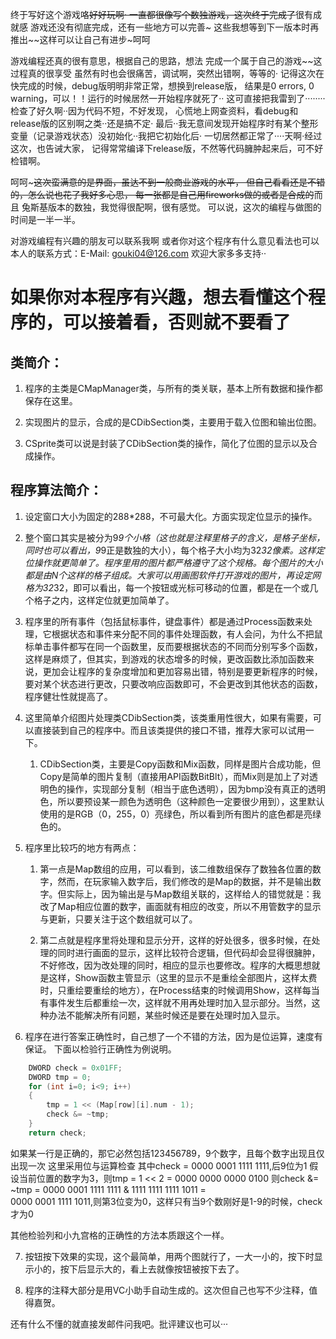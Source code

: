 终于写好这个游戏咯~~好好玩啊·
一直都很像写个数独游戏，这次终于完成了~~很有成就感
游戏还没有彻底完成，还有一些地方可以完善~
这些我想等到下一版本时再推出~~这样可以让自己有进步~呵呵

游戏编程还真的很有意思，根据自己的思路，想法
完成一个属于自己的游戏~~这过程真的很享受
虽然有时也会很痛苦，调试啊，突然出错啊，等等的·
记得这次在快完成的时候，debug版明明非常正常，想换到release版，
结果是0 errors, 0 warning，可以！！运行的时候居然一开始程序就死了··
这可直接把我雷到了········
检查了好久啊··因为代码不短，不好发现，
心慌地上网查资料，看debug和release版的区别啊之类··还是搞不定·
最后··我无意间发现开始程序时有某个整形变量（记录游戏状态）没初始化··我把它初始化后·
一切居然都正常了····天啊·经过这次，也告诫大家，
记得常常编译下release版，不然等代码臃肿起来后，可不好检错啊。

呵呵~~~这次蛮满意的是界面，虽达不到一般商业游戏的水平，
但自己看看还是不错的，怎么说也花了我好多心思，
每一张都是自己用fireworks做的或者是合成的~~而且
兔斯基版本的数独，我觉得很配啊，很有感觉。
可以说，这次的编程与做图的时间是一半一半。

对游戏编程有兴趣的朋友可以联系我啊
或者你对这个程序有什么意见看法也可以
本人的联系方式：E-Mail: gouki04@126.com
欢迎大家多多支持··

如果你对本程序有兴趣，想去看懂这个程序的，可以接着看，否则就不要看了
=========================================================================

## 类简介：
1. 程序的主类是CMapManager类，与所有的类关联，基本上所有数据和操作都保存在这里。

2. 实现图片的显示，合成的是CDibSection类，主要用于载入位图和输出位图。

3. CSprite类可以说是封装了CDibSection类的操作，简化了位图的显示以及合成操作。


## 程序算法简介：
1. 设定窗口大小为固定的288*288，不可最大化。方面实现定位显示的操作。

2. 整个窗口其实是被分为9*9个小格（这也就是注释里格子的含义，是格子坐标，同时也可以看出，9*9正是数独的大小），每个格子大小均为32*32像素。这样定位操作就更简单了。程序里用的图片都严格遵守了这个规格。每个图片的大小都是由N个这样的格子组成。大家可以用画图软件打开游戏的图片，再设定网格为32*32，即可以看出，每一个按钮或光标可移动的位置，都是在一个或几个格子之内，这样定位就更加简单了。

3. 程序里的所有事件（包括鼠标事件，键盘事件）都是通过Process函数来处理，它根据状态和事件来分配不同的事件处理函数，有人会问，为什么不把鼠标单击事件都写在同一个函数里，反而要根据状态的不同而分别写多个函数，这样是麻烦了，但其实，到游戏的状态增多的时候，更改函数比添加函数来说，更加会让程序的复杂度增加和更加容易出错，特别是要更新程序的时候，要对某个状态进行更改，只要改响应函数即可，不会更改到其他状态的函数，程序健壮性就提高了。

4. 这里简单介绍图片处理类CDibSection类，该类重用性很大，如果有需要，可以直接装到自己的程序中。而且该类提供的接口不错，推荐大家可以试用一下。

    1. CDibSection类，主要是Copy函数和Mix函数，同样是图片合成功能，但Copy是简单的图片复制（直接用API函数BitBlt），而Mix则是加上了对透明色的操作，实现部分复制（相当于底色透明），因为bmp没有真正的透明色，所以要预设某一颜色为透明色（这种颜色一定要很少用到），这里默认使用的是RGB（0，255，0）亮绿色，所以看到所有图片的底色都是亮绿色的。

5. 程序里比较巧的地方有两点：

    1. 第一点是Map数组的应用，可以看到，该二维数组保存了数独各位置的数字，然而，在玩家输入数字后，我们修改的是Map的数据，并不是输出数字。但实际上，因为输出是与Map数组关联的，这样给人的错觉就是：我改了Map相应位置的数字，画面就有相应的改变，所以不用管数字的显示与更新，只要关注于这个数组就可以了。

    2. 第二点就是程序里将处理和显示分开，这样的好处很多，很多时候，在处理的同时进行画面的显示，这样比较符合逻辑，但代码却会显得很臃肿，不好修改，因为改处理的同时，相应的显示也要修改。程序的大概思想就是这样，Show函数主管显示（这里的显示不是重绘全部图片，这样太费时，只重绘要重绘的地方），在Process结束的时候调用Show，这样每当有事件发生后都重绘一次，这样就不用再处理时加入显示部分。当然，这种办法不能解决所有问题，某些时候还是要在处理时加入显示。

6. 程序在进行答案正确性时，自己想了一个不错的方法，因为是位运算，速度有保证。
  下面以检验行正确性为例说明。
  
```C++
	DWORD check = 0x01FF;
	DWORD tmp = 0;
	for (int i=0; i<9; i++)
	{
		tmp = 1 << (Map[row][i].num - 1);
		check &= ~tmp;
	}
	return check;
```
  如果某一行是正确的，那它必然包括123456789，9个数字，且每个数字出现且仅出现一次
  这里采用位与运算检查
  其中check = 0000 0001 1111 1111,后9位为1
  假设当前位置的数字为3，则tmp = 1 << 2 = 0000 0000 0000 0100
  则check &= ~tmp =
  0000 0001 1111 1111 & 
  1111 1111 1111 1011 =  
  0000 0001 1111 1011,则第3位变为0，这样只有当9个数刚好是1-9的时候，check才为0

  其他检验列和小九宫格的正确性的方法本质跟这个一样。

7. 按钮按下效果的实现，这个最简单，用两个图就行了，一大一小的，按下时显示小的，按下后显示大的，看上去就像按钮被按下去了。

8. 程序的注释大部分是用VC小助手自动生成的。这次但自己也写不少注释，值得嘉贺。

还有什么不懂的就直接发邮件问我吧。批评建议也可以···
